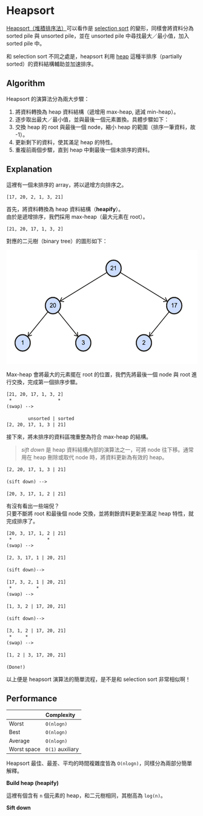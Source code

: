 # Heapsort

[Heapsort（堆積排序法）][wiki-heapsort]可以看作是 [selection sort][wiki-selection-sort] 的變形，同樣會將資料分為 sorted pile 與 unsorted pile，並在 unsorted pile 中尋找最大／最小值，加入 sorted pile 中。

和 selection sort 不同之處是，heapsort 利用 [heap][wiki-heap] 這種半排序（partially sorted）的資料結構輔助並加速排序。

## Algorithm

Heapsort 的演算法分為兩大步驟：

1. 將資料轉換為 heap 資料結構（遞增用 max-heap, 遞減 min-heap）。
2. 逐步取出最大／最小值，並與最後一個元素置換。具體步驟如下：
  1. 交換 heap 的 root 與最後一個 node，縮小 heap 的範圍（排序一筆資料，故 -1）。
  2. 更新剩下的資料，使其滿足 heap 的特性。
  3. 重複前兩個步驟，直到 heap 中剩最後一個未排序的資料。

## Explanation

這裡有一個未排序的 array，將以遞增方向排序之。

```
[17, 20, 2, 1, 3, 21]
```

首先，將資料轉換為 heap 資料結構（**heapify**）。  
由於是遞增排序，我們採用 max-heap（最大元素在 root）。

```
[21, 20, 17, 1, 3, 2]
```

對應的二元樹（binary tree）的圖形如下：

<img src="tree.png" height="300px" />

Max-heap 會將最大的元素擺在 root 的位置，我們先將最後一個 node 與 root 進行交換，完成第一個排序步驟。

```
[21, 20, 17, 1, 3, 2]
 *                 *
(swap) -->

        unsorted | sorted
[2, 20, 17, 1, 3 | 21]
```

接下來，將未排序的資料區塊重整為符合 max-heap 的結構。

> _sift down_ 是 heap 資料結構內部的演算法之一，可將 node 往下移。通常用在 heap 刪除或取代 node 時，將資料更新為有效的 heap。

```
[2, 20, 17, 1, 3 | 21]

(sift down) -->

[20, 3, 17, 1, 2 | 21]
```

有沒有看出一些端倪？  
只要不斷將 root 和最後個 node 交換，並將剩餘資料更新至滿足 heap 特性，就完成排序了。

```
[20, 3, 17, 1, 2 | 21]
 *             *
(swap) -->

[2, 3, 17, 1 | 20, 21]

(sift down)-->

[17, 3, 2, 1 | 20, 21]
 *         *  
(swap) -->

[1, 3, 2 | 17, 20, 21]

(sift down)-->

[3, 1, 2 | 17, 20, 21]
 *     *
(swap) -->

[1, 2 | 3, 17, 20, 21]

(Done!)
```

以上便是 heapsort 演算法的簡單流程，是不是和 selection sort 非常相似啊！


## Performance

|              | Complexity       |
| :----------- | :--------------- |
| Worst        | `O(nlogn)`       |
| Best         | `O(nlogn)`       |
| Average      | `O(nlogn)`       |
| Worst space  | `O(1)` auxiliary |

Heapsort 最佳、最差、平均的時間複雜度皆為 `O(nlogn)`，同樣分為兩部分簡單解釋。

**Build heap (heapify)**

這裡有個含有 `n` 個元素的 heap，和二元樹相同，其樹高為 `log(n)`。

**Sift down**

[wiki-heap]: https://en.wikipedia.org/wiki/Heap_(data_structure)
[wiki-heapsort]: https://en.wikipedia.org/wiki/Heapsort
[wiki-selection-sort]: https://en.wikipedia.org/wiki/Selection_sort
